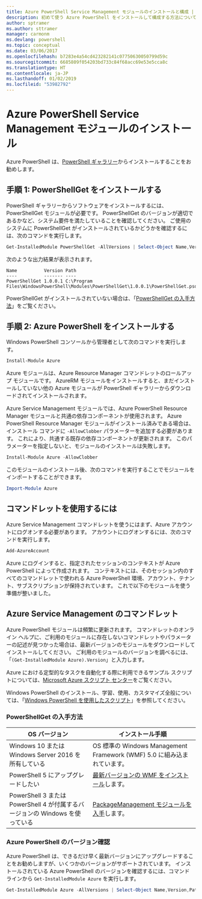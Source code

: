 ```yaml
---
title: Azure PowerShell Service Management モジュールのインストールと構成 | Microsoft Docs
description: 初めて使う Azure PowerShell をインストールして構成する方法について説明します。
author: sptramer
ms.author: sttramer
manager: carmonm
ms.devlang: powershell
ms.topic: conceptual
ms.date: 03/06/2017
ms.openlocfilehash: b7283e4a54cd423282141c07750630050799d59c
ms.sourcegitcommit: 6685809f054203bd733c84f68acc69e53e5cca8c
ms.translationtype: HT
ms.contentlocale: ja-JP
ms.lasthandoff: 01/02/2019
ms.locfileid: "53982792"
---
```

# <a name="installing-the-azure-powershell-service-management-module"></a>Azure PowerShell Service Management モジュールのインストール

Azure PowerShell は、[PowerShell ギャラリー](https://www.powershellgallery.com/)からインストールすることをお勧めします。

## <a name="step-1-install-powershellget"></a>手順 1: PowerShellGet をインストールする

PowerShell ギャラリーからソフトウェアをインストールするには、PowerShellGet モジュールが必要です。 PowerShellGet のバージョンが適切であるかなど、システム要件を満たしていることを確認してください。 ご使用のシステムに PowerShellGet がインストールされているかどうかを確認するには、次のコマンドを実行します。

```powershell
Get-InstalledModule PowerShellGet -AllVersions | Select-Object Name,Version,Path
```

次のような出力結果が表示されます。

```output
Name          Version Path
----          ------- ----
PowerShellGet 1.0.0.1 C:\Program Files\WindowsPowerShell\Modules\PowerShellGet\1.0.0.1\PowerShellGet.psd1
```

PowerShellGet がインストールされていない場合は、「[PowerShellGet の入手方法](#how-to-get-powershellget)」をご覧ください。

## <a name="step-2-install-azure-powershell"></a>手順 2: Azure PowerShell をインストールする

Windows PowerShell コンソールから管理者として次のコマンドを実行します。

```powershell
Install-Module Azure
```

Azure モジュールは、Azure Resource Manager コマンドレットのロールアップ モジュールです。 AzureRM モジュールをインストールすると、まだインストールしていない他の Azure モジュールが PowerShell ギャラリーからダウンロードされてインストールされます。

Azure Service Management モジュールでは、Azure PowerShell Resource Manager モジュールと共通の依存コンポーネントが使用されます。 Azure PowerShell Resource Manager モジュールがインストール済みである場合は、インストール コマンドに `-AllowClobber` パラメーターを追加する必要があります。 これにより、共通する既存の依存コンポーネントが更新されます。 このパラメーターを指定しないと、モジュールのインストールは失敗します。

```powershell
Install-Module Azure -AllowClobber
```

このモジュールのインストール後、次のコマンドを実行することでモジュールをインポートすることができます。

```powershell
Import-Module Azure
```

## <a name="to-use-the-cmdlets"></a>コマンドレットを使用するには

Azure Service Management コマンドレットを使うにはまず、Azure アカウントにログオンする必要があります。 アカウントにログオンするには、次のコマンドを実行します。

```powershell
Add-AzureAccount
```

Azure にログインすると、指定されたセッションのコンテキストが Azure PowerShell によって作成されます。 コンテキストには、そのセッション内のすべてのコマンドレットで使われる Azure PowerShell 環境、アカウント、テナント、サブスクリプションが保持されています。 これで以下のモジュールを使う準備が整いました。

## <a name="azure-service-management-cmdlets"></a>Azure Service Management のコマンドレット

Azure PowerShell モジュールは頻繁に更新されます。 コマンドレットのオンライン ヘルプに、ご利用のモジュールに存在しないコマンドレットやパラメーターの記述が見つかった場合は、最新バージョンのモジュールをダウンロードしてインストールしてください。 ご利用のモジュールのバージョンを調べるには、「`(Get-InstalledModule Azure).Version`」と入力します。

Azure における定型的なタスクを自動化する際に利用できるサンプル スクリプトについては、[Microsoft Azure スクリプト センター](http://www.windowsazure.com/documentation/scripts/)をご覧ください。

Windows PowerShell のインストール、学習、使用、カスタマイズ全般については、「[Windows PowerShell を使用したスクリプト](http://go.microsoft.com/fwlink/p/?linkid=320210)」を参照してください。

### <a name="how-to-get-powershellget"></a>PowerShellGet の入手方法

|OS バージョン|インストール手順|
|---|---|
|Windows 10 または Windows Server 2016 を所有している|OS 標準の Windows Management Framework (WMF) 5.0 に組み込まれています。|
|PowerShell 5 にアップグレードしたい|[最新バージョンの WMF をインストール](https://www.microsoft.com/en-us/download/details.aspx?id=54616)します。|
|PowerShell 3 または PowerShell 4 が付属するバージョンの Windows を使っている|[PackageManagement モジュールを入手](http://go.microsoft.com/fwlink/?LinkID=746217)します。|

<div id="helpmechoose"/>

### <a name="checking-the-version-of-azure-powershell"></a>Azure PowerShell のバージョン確認

Azure PowerShell は、できるだけ早く最新バージョンにアップグレードすることをお勧めしますが、いくつかのバージョンがサポートされています。 インストールされている Azure PowerShell のバージョンを確認するには、コマンド ラインから `Get-InstalledModule Azure` を実行します。

```powershell
Get-InstalledModule Azure -AllVersions | Select-Object Name,Version,Path
```
